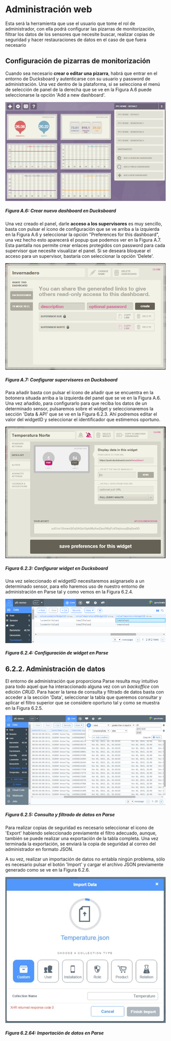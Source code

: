 # Administración web

Esta será la herramienta que use el usuario que tome el rol de administrador, con ella podrá  configurar las pizarras de monitorización, filtrar los datos de los sensores que necesite buscar, realizar copias de seguridad y hacer restauraciones de datos en el caso de que fuera necesario

## Configuración de pizarras de monitorización

Cuando sea necesario **crear o editar una pizarra**, habrá que entrar en el entorno de Ducksboard y autenticarse con su usuario y password de administración. Una vez dentro de la plataforma, si se selecciona el menú de selección de panel de la derecha que se ve en la Figura A.6 puede seleccionarse la opción 'Add a new dashboard'.

![](./imagenes/ducksboard_crear_dashboard.png)
##### *Figura A.6: Crear nuevo dashboard en Ducksboard*

Una vez creado el panel, darle **acceso a los supervisores** es muy sencillo, basta con pulsar el icono de configuración que se ve arriba a la izquierda en la Figura A.6 y seleccionar la opción "Preferences for this dashboard", una vez hecho esto aparecerá el popup que podemos ver en la Figura A.7. Esta pantalla nos permite crear enlaces protegidos con password para cada supervisor que necesite visualizar el panel. Si se deseara bloquear el acceso para un supervisor, bastaría con seleccionar la opción 'Delete'.

![](./imagenes/ducksboard_configurar_supervisores.png)
##### *Figura A.7: Configurar supervisores en Ducksboard*

Para añadir basta con pulsar el ícono de añadir que se encuentra en la botonera situada arriba a la izquierda del panel que se ve en la Figura A.6. Una vez añadido, para configurarlo para que reciba los datos de un determinado sensor, pulsaremos sobre el widget y seleccionaremos la sección 'Data & API' que se ve en la Figura 6.2.3. Ahí podremos editar el valor del widgetID y seleccionar el identificador que estimemos oportuno.

![](./imagenes/ducksboard_configurar_widget.png)
##### *Figura 6.2.3: Configurar widget en Ducksboard*

Una vez seleccionado el widgetID necesitaremos asignarselo a un determinado sensor, para ello haremos uso de nuestro entorno de administración en Parse tal y como vemos en la Figura 6.2.4.

![](./imagenes/parse_configuracion_widget.PNG)
##### *Figura 6.2.4: Configuración de widget en Parse*


## 6.2.2. Administración de datos

El entorno de administración que proporciona Parse resulta muy intuitivo para todo aquel que ha interaccionado alguna vez con un *backoffice* con edición *CRUD*. Para hacer la tarea de consulta y filtrado de datos basta con acceder a la sección 'Data', seleccionar la tabla que queremos consultar y aplicar el filtro superior que se considere oportuno tal y como se muestra en la Figura 6.2.5.

![](./imagenes/parse_consulta_datos.jpg)
##### *Figura 6.2.5: Consulta y filtrado de datos en Parse*

Para realizar copias de seguridad es necesario seleccionar el icono de 'Export' habiendo seleccionado previamente el filtro adecuado, aunque, también se puede realizar una exportación de la tabla completa. Una vez terminada la exportación, se enviará la copia de seguridad al correo del administrador en formato JSON.

A su vez, realizar un importación de datos no entabla ningún problema, sólo es necesario pulsar el botón 'Import' y cargar el archivo JSON previamente generado como se ve en la Figura 6.2.6.

![](./imagenes/parse_importar_datos.jpg)
##### *Figura 6.2.64: Importación de datos en Parse*
